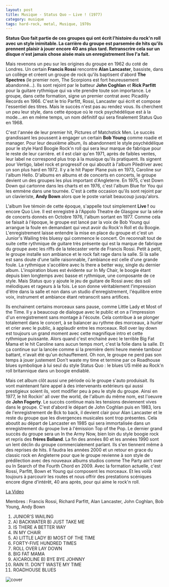 ```yaml
---
layout: post
title: Musique - Status Quo – Live ! (1977)
category: musique
tags: hard-rock, metal, Musique, 1970s
---
```


**Status Quo fait partie de ces groupes qui ont écrit l'histoire du rock'n roll avec un style inimitable. La carrière du groupe est parsemée de hits qu'ils prennent plaisir à jouer encore 40 ans plus tard. Retranscrire cela sur un disque n'est jamais chose aisée mais un enregistrement live l'a fait.**


Mais revenons un peu sur les origines du groupe en 1962 du coté de Londres. Un certain **Francis Rossi** rencontre **Alan Lancaster**, bassiste, dans un collège et créent un groupe de rock qu'ils baptisent d'abord **The Spectres** (le premier nom, The Scorpions est fort heureusement abandonné...). Ils sont rejoint par le batteur **John Coghlan** et **Rick Parfitt** pour la guitare rythmique qui va vite prendre toute son importance. Le groupe, dans cette formation, signe un premier contrat avec Picadilly Records en 1966. C'est le trio Parfitt, Rossi, Lancaster qui écrit et compose l'essentiel des titres. Mais le succès n'est pas au rendez vous. Ils cherchent un peu leur style, dans cette époque où le rock psychédélique est à la mode....en en même temps, un nom définitif qui sera finalement Status Quo en 1968.

C'est l'année de leur premier hit, Pictures of Matchstick Men. Le succès grandissant les poussent à engager un certain **Bob Young** comme roadie et manager. Pour leur deuxième album, ils abandonnent le style psychédélique pour le style Hard Boogie Rock'n roll qui sera leur marque de fabrique pour le reste de leur carrière. et il est clair qu'en 1971, après de faibles ventes, leur label ne correspond plus trop à la musique qu'ils pratiquent. Ils signent pour Vertigo, label rock et progressif ce qui aboutit à l'album Piledriver avec un son plus hard en 1972. Il y a le hit Paper Plane puis en 1973, Caroline sur l'album Hello. D'albums en albums et de concerts en concerts, le groupe devient un des groupes les plus important d'Angleterre. En 1975, c'est Down Down qui cartonne dans les charts et en 1976, c'est l'album Blue for You qui les emmène dans une tournée. C'est à cette occasion qu'ils sont rejoint par un clavieriste, **Andy Bown** alors que le poste variait beaucoup jusqu'alors.

L'album live témoin de cette époque, s'appelle tout simplement **Live !** ou encore Quo Live. Il est enregistré à l'Appolo Theatre de Glasgow sur la série de concerts donnés en Octobre 1976, l'album sortant en 1977. Comme cela se faisait à l'époque, le groupe est lancé par la voix de Bob Young qui arrangue la foule en demandant qui veut avoir du Rock'n Roll et du Boogie. L'enregistrement laisse entendre la mise en place du groupe et c'est un Junior's Wailing très bluesy qui commence le concert. On reconnaît tout de suite cette rythmique de guitare très présente qui est la marque de fabrique du groupe avec les riffs de la telecaster verte de Francis Rossi. Petit à petit, le groupe installe son ambiance et le rock fait rage dans la salle. Si la salle est sans doute d'une taille raisonnable, l'ambiance est celle d'une grande foule. La rythmique s'accélère avec Is there a better way, single du dernier album. L'inspiration blues est évidente sur In My Chair, le boogie étant depuis bien longtemps avec basse et rythmique, une composante de ce style. Mais Status quo y ajoute le jeu de guitare de Rossi avec des soli mélodiques et rageurs à la fois. Le son donne véritablement l'impression d'être dans la salle et non dans un studio d'enregistrement, l'équilibre entre voix, instrument et ambiance étant retranscrit sans artifices.

Ils enchainent certains morceaux sans pause, comme Little Lady et Most of the Time. Il y a beaucoup de dialogue avec le public et on a l'impression d'un enregistrement sans montage à l'écoute. Cela contribue à se plonger totalement dans le concert, à se balancer au rythme des morceaux, à hurler et crier avec le public, à applaudir entre les morceaux. Roll over lay down est toujours un grand moment avec cette magnifique intro et cette rythmique puissante. Alors quand c'est enchainé avec le terrible Big Fat Mama et le hit Caroline sans aucun temps mort, c'est la folie dans la salle. Et ça continue sur la lancée comme si la première demi heure menée tambour battant, n'avait été qu'un échauffement. Oh non, le groupe ne perd pas son temps à jouer justement Don't waste my time et termine par ce Roadhouse blues symbolique à lui seul du style Status Quo : le blues US mêlé au Rock'n roll britannique dans un boogie endiablé.

Mais cet album clôt aussi une période où le groupe s'auto produisait. Ils vont maintenant faire appel à des intervenants extérieurs qui aussi prestigieux soient ils, vont modifier peu à peu le style du groupe. Ainsi en 1977, le hit Rockin' all over the world, de l'album du même nom, est l'oeuvre de **John Fogerty**. Le succès continue mais les tensions deviennent vives dans le groupe. C'est d'abord le départ de John Coghlan puis en 1983, lors de l'enregistrement de Bck to back, il devient clair pour Alan Lancaster et le reste du groupe que les divergences musicales sont trop présentes. Cela aboutit au départ de Lancaster en 1985 qui sera immortalisée dans un enregistrement du groupe live à l'émission Top of the Pop. Le dernier grand succès du groupe sera un In the Army Now, bien loin du style boogie rock et repris des **frères Bolland**. La fin des années 80 et les années 1990 sont un lent déclin du groupe commercialement parlant. Ils s'en tiennent même à des reprises de hits. Il faudra les années 2000 et un retour en grace du classic rock en Angleterre pour que le groupe revienne à son style de prédilection avec des nouveaux albums studios comme The Party ain't over ou In Search of the Fourth Chord en 2009. Avec la formation actuelle, c'est Rossi, Parfitt, Bown et Young qui composent les morceaux. Et les voilà toujours à parcourir les routes et nous offrir des prestations scéniques encore digne d'intérêt, 40 ans après, pour qui aime le rock'n roll.

[La Video](https://www.youtube.com/watch?v=ulIqWIqzAaY)

Membres : Francis Rossi, Richard Parfitt, Alan Lancaster, John Coghlan, Bob Young, Andy Bown

1. JUNIOR'S WAILING 
2. A) BACKWATER B) JUST TAKE ME 
3. IS THERE A BETTER WAY 
4. IN MY CHAIR 
5. A) LITTLE LADY B) MOST OF THE TIME 
6. FORTY-FIVE HUNDRED TIMES 
7. ROLL OVER LAY DOWN 
8. BIG FAT MAMA 
9. A)CAROLINE B) BYE BYE JOHNNY 
10. RAIN 11. DON'T WASTE MY TIME 
12. ROADHOUSE BLUES


![cover](http://cheziceman.files.wordpress.com/2014/11/statusquo.jpg)

